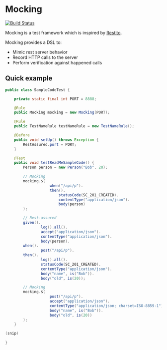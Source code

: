 # Mocking

[![Build Status](http://ci.buildria.com/job/mocking/badge/icon)](http://ci.buildria.com/job/mocking/)

Mocking is a test framework  which is inspired by [Restito](https://github.com/mkotsur/restito).

Mocking provides a DSL to:

 * Mimic rest server behavior
 * Record HTTP calls to the server
 * Perform verification against happened calls 


## Quick example


``` java
public class SampleCodeTest {

    private static final int PORT = 8888;

    @Rule
    public Mocking mocking = new Mocking(PORT);

    @Rule
    public TestNameRule testNameRule = new TestNameRule();

    @Before
    public void setUp() throws Exception {
        RestAssured.port = PORT;
    }

    @Test
    public void testReadMeSampleCode() {
        Person person = new Person("Bob", 20);

        // Mocking
        mocking.$(
                    when("/api/p").
                    then().
                        statusCode(SC_201_CREATED).
                        contentType("application/json").
                        body(person)
        );

        // Rest-assured
        given().
                log().all().
                accept("application/json").
                contentType("application/json").
                body(person).
        when().
                post("/api/p").
        then().
                log().all().
                statusCode(SC_201_CREATED).
                contentType("application/json").
                body("name", is("Bob")).
                body("old", is(20));

        // Mocking
        mocking.$(
                    post("/api/p").
                    accept("application/json").
                    contentType("application/json; charset=ISO-8859-1").
                    body("name", is("Bob")).
                    body("old", is(20))
        );
    }

(snip)
    
}
```
